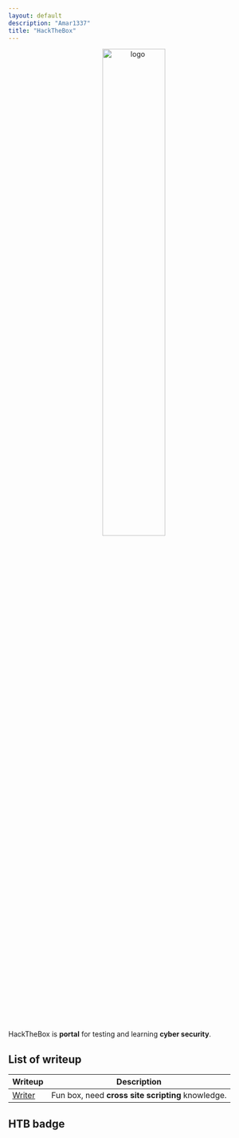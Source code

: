 ```yaml
---
layout: default
description: "Amar1337"
title: "HackTheBox"
---
```



<center><img alt="logo" src="https://tech.eu/wp-content/uploads/2019/04/Hack-The-Box-logo.png" width="50%" /></center>

HackTheBox is **portal** for testing and learning **cyber security**.


## List of writeup

Writeup | Description |
--------|-------------|
[Writer](/boxes/writer-htb.md) | Fun box, need **cross site scripting** knowledge. 


## HTB badge

<script src="https://www.hackthebox.eu/badge/image/264160"></script>
